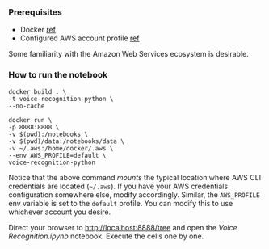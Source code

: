 ### Prerequisites

* Docker [ref](https://docs.docker.com/install/)
* Configured AWS account profile [ref](https://docs.aws.amazon.com/cli/latest/userguide/cli-chap-configure.html)

Some familiarity with the Amazon Web Services ecosystem is desirable.

### How to run the notebook

```
docker build . \
-t voice-recognition-python \
--no-cache
```

```
docker run \
-p 8888:8888 \
-v $(pwd):/notebooks \
-v $(pwd)/data:/notebooks/data \
-v ~/.aws:/home/docker/.aws \
--env AWS_PROFILE=default \
voice-recognition-python
```

Notice that the above command _mounts_ the typical location where AWS CLI credentials are located (`~/.aws`).
If you have your AWS credentials configuration somewhere else, modify accordingly.
Similar, the `AWS_PROFILE` env variable is set to the `default` profile.
You can modify this to use whichever account you desire.

Direct your browser to [http://localhost:8888/tree](http://localhost:8888/tree) and open the _Voice Recognition.ipynb_ notebook. Execute the cells one by one.
